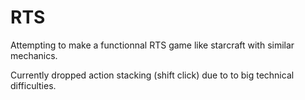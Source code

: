 # RTS

Attempting to make a functionnal RTS game like starcraft with similar mechanics.

Currently dropped action stacking (shift click) due to to big technical difficulties.
